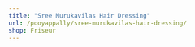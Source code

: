 ```yaml
---
title: "Sree Murukavilas Hair Dressing"
url: /pooyappally/sree-murukavilas-hair-dressing/
shop: Friseur
---
```

